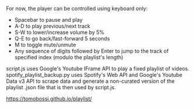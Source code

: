 For now, the player can be controlled using keyboard only:
 - Spacebar to pause and play
 - A-D to play previous/next track
 - S-W to lower/increase volume by 5%
 - Q-E to go back/fast-forward 5 seconds
 - M to toggle mute/unmute
 - Any sequence of digits followed by Enter to jump to the track of specified index (modulo the playlist's length)

script.js uses Google's Youtube IFrame API to play a fixed playlist of videos.
spotify_playlist_backup.py uses Spotify's Web API and Google's Youtube Data v3 API to scrape data and generate a non-curated version of the playlist .json file that is then used by script.js.

https://tomobossi.github.io/playlist/
